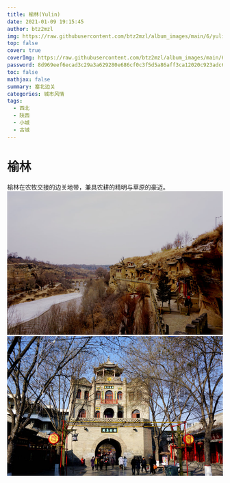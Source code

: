 ```yaml
---
title: 榆林(Yulin)
date: 2021-01-09 19:15:45
author: btz2mzl
img: https://raw.githubusercontent.com/btz2mzl/album_images/main/6/yulin_1.jpg
top: false
cover: true
coverImg: https://raw.githubusercontent.com/btz2mzl/album_images/main/6/yulin_1.jpg
password: 8d969eef6ecad3c29a3a629280e686cf0c3f5d5a86aff3ca12020c923adc6c92
toc: false
mathjax: false
summary: 塞北边关
categories: 城市风情
tags: 
  - 西北
  - 陕西
  - 小城
  - 古城
---
```

# 榆林
榆林在农牧交接的边关地带，兼具农耕的精明与草原的豪迈。
![冰河穿过红石峡](https://raw.githubusercontent.com/btz2mzl/album_images/main/6/yulin_1.jpg)
![榆林卫城里的钟楼风格迥异](https://raw.githubusercontent.com/btz2mzl/album_images/main/6/yulin_2.jpg)
